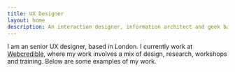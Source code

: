 ```yaml
---
title: UX Designer
layout: home
description: An interaction designer, information architect and geek based in London, currently Sr. Experience Designer at Webcredible
---
```


I am an senior UX designer, based in London. I currently work at [Webcredible][webcredible], where my work involves a mix of design, research, workshops and training. Below are some examples of my work.

[webcredible]: https://www.webcredible.com/
[ia-course]: https://www.webcredible.com/training/information-architecture-training/
[uxf-course]: https://www.webcredible.com/training/ux-fundamentals-training/
